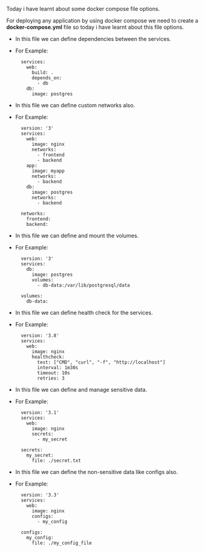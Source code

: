 Today i have learnt about some docker compose file options.

For deploying any application by using docker compose we need to create a **docker-compose.yml** file so today i have learnt about this file options.

- In this file we can define dependencies between the services.
- For Example:

		services:
		  web:
		    build: .
		    depends_on:
		      - db
		  db:
		    image: postgres

- In this file we can define custom networks also.
- For Example:

		version: '3'
		services:
		  web:
		    image: nginx
		    networks:
		      - frontend
		      - backend
		  app:
		    image: myapp
		    networks:
		      - backend
		  db:
		    image: postgres
		    networks:
		      - backend
		
		networks:
		  frontend:
		  backend:

- In this file we can define and mount the volumes.
- For Example:

		version: '3'
		services:
		  db:
		    image: postgres
		    volumes:
		      - db-data:/var/lib/postgresql/data
		
		volumes:
		  db-data:

- In this file we can define health check for the services.
- For Example:

		version: '3.8'
		services:
		  web:
		    image: nginx
		    healthcheck:
		      test: ["CMD", "curl", "-f", "http://localhost"]
		      interval: 1m30s
		      timeout: 10s
		      retries: 3

- In this file we can define and manage sensitive data.
- For Example:

		version: '3.1'
		services:
		  web:
		    image: nginx
		    secrets:
		      - my_secret
		
		secrets:
		  my_secret:
		    file: ./secret.txt

- In this file we can define the non-sensitive data like configs also.
- For Example:

		version: '3.3'
		services:
		  web:
		    image: nginx
		    configs:
		      - my_config
		
		configs:
		  my_config:
		    file: ./my_config_file




